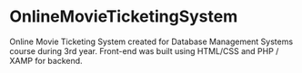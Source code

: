 # OnlineMovieTicketingSystem
Online Movie Ticketing System created for Database Management Systems course during 3rd year. Front-end was built using HTML/CSS and PHP / XAMP for backend.
